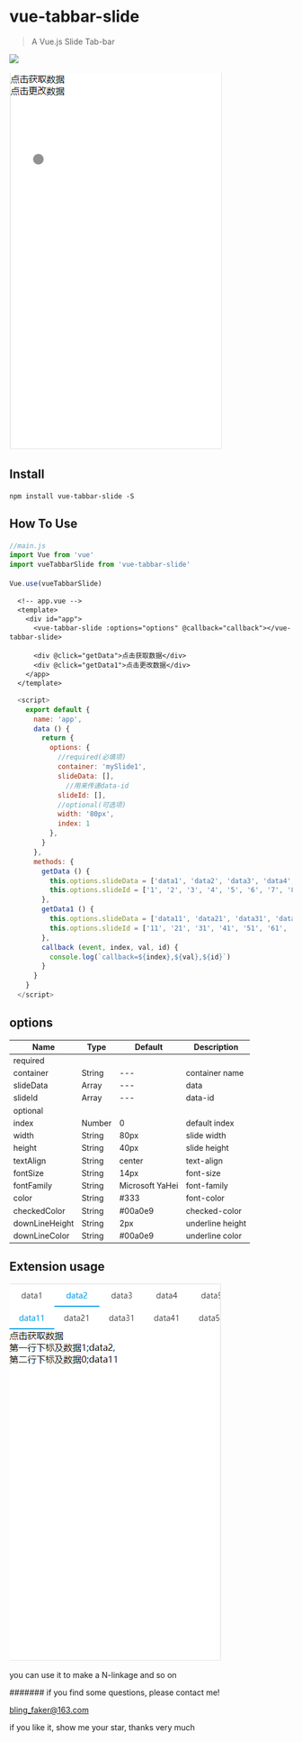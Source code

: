 # vue-tabbar-slide

> A Vue.js Slide Tab-bar

<a href="https://www.npmjs.org/package/vue-tabbar-slide">
  <img src="https://img.shields.io/npm/v/vue-tabbar-slide.svg">
</a>

![image](https://github.com/Blubiubiu/vue-tabbar-slide/blob/master/gif/demo.gif)

## Install
```shell
npm install vue-tabbar-slide -S
```

## How To Use

``` javascript
//main.js
import Vue from 'vue'
import vueTabbarSlide from 'vue-tabbar-slide'

Vue.use(vueTabbarSlide)
```

``` vue
  <!-- app.vue -->
  <template>
    <div id="app">
      <vue-tabbar-slide :options="options" @callback="callback"></vue-tabbar-slide>

      <div @click="getData">点击获取数据</div>
      <div @click="getData1">点击更改数据</div>
    </app>
  </template>
```
``` javascript
  <script>
    export default {
      name: 'app',
      data () {
        return {
          options: {
            //required(必填项)
            container: 'mySlide1',
            slideData: [],
              //用来传递data-id
            slideId: [],
            //optional(可选项)
            width: '80px',
            index: 1
          },
        }
      },
      methods: {
        getData () {
          this.options.slideData = ['data1', 'data2', 'data3', 'data4', 'data5', 'data6', 'data7', 'data8', 'data9', 'data10']
          this.options.slideId = ['1', '2', '3', '4', '5', '6', '7', '8', '9', '10']
        },
        getData1 () {
          this.options.slideData = ['data11', 'data21', 'data31', 'data41', 'data51', 'data61']
          this.options.slideId = ['11', '21', '31', '41', '51', '61', '71', '81', '91', '101']
        },
        callback (event, index, val, id) {
          console.log(`callback=${index},${val},${id}`)
        }
      }
    }
  </script>
```

## options

| Name | Type | Default | Description |
| ---- | ---- | ------- | ----------- |
| required |
| container | String | --- | container name |
| slideData | Array | --- | data |
| slideId | Array | --- | data-id |
| optional |
| index | Number | 0 | default index |
| width | String | 80px | slide width |
| height | String | 40px | slide height |
| textAlign | String | center | text-align |
| fontSize | String | 14px | font-size |
| fontFamily | String | Microsoft YaHei | font-family |
| color | String | #333 | font-color |
| checkedColor | String | #00a0e9 | checked-color |
| downLineHeight | String | 2px | underline height |
| downLineColor | String | #00a0e9 | underline color |

## Extension usage

![image](https://github.com/Blubiubiu/vue-tabbar-slide/blob/master/gif/demo.png)

you can use it to make a N-linkage and so on


#######
if you find some questions, please contact me!

bling_faker@163.com

if you like it, show me your star, thanks very much
